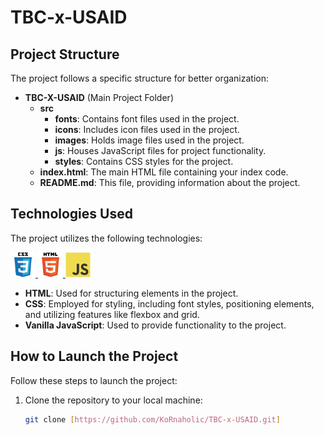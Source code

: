 # TBC-x-USAID


## Project Structure

The project follows a specific structure for better organization:

- **TBC-X-USAID** (Main Project Folder)
  - **src**
    - **fonts**: Contains font files used in the project.
    - **icons**: Includes icon files used in the project.
    - **images**: Holds image files used in the project.
    - **js**: Houses JavaScript files for project functionality.
    - **styles**: Contains CSS styles for the project.
  - **index.html**: The main HTML file containing your index code.
  - **README.md**: This file, providing information about the project.

## Technologies Used

The project utilizes the following technologies:
<p align="left"> <a href="https://www.w3schools.com/css/" target="_blank" rel="noreferrer"> <img src="https://raw.githubusercontent.com/devicons/devicon/master/icons/css3/css3-original-wordmark.svg" alt="css3" width="40" height="40"/> </a> <a href="https://www.w3.org/html/" target="_blank" rel="noreferrer"> <img src="https://raw.githubusercontent.com/devicons/devicon/master/icons/html5/html5-original-wordmark.svg" alt="html5" width="40" height="40"/> </a> <a href="https://developer.mozilla.org/en-US/docs/Web/JavaScript" target="_blank" rel="noreferrer"> <img src="https://raw.githubusercontent.com/devicons/devicon/master/icons/javascript/javascript-original.svg" alt="javascript" width="40" height="40"/> </a> </p>

- **HTML**: Used for structuring elements in the project.
- **CSS**: Employed for styling, including font styles, positioning elements, and utilizing features like flexbox and grid.
- **Vanilla JavaScript**: Used to provide functionality to the project.

## How to Launch the Project

Follow these steps to launch the project:

1. Clone the repository to your local machine:

   ```bash
   git clone [https://github.com/KoRnaholic/TBC-x-USAID.git]
